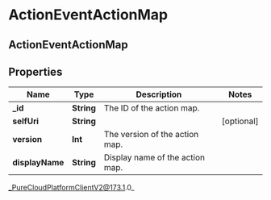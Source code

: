 # ActionEventActionMap

## ActionEventActionMap

## Properties

|Name | Type | Description | Notes|
|------------ | ------------- | ------------- | -------------|
| **_id** | **String** | The ID of the action map. | |
| **selfUri** | **String** |  | [optional] |
| **version** | **Int** | The version of the action map. | |
| **displayName** | **String** | Display name of the action map. | |



_PureCloudPlatformClientV2@173.1.0_
